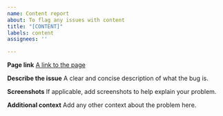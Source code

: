 ```yaml
---
name: Content report
about: To flag any issues with content
title: "[CONTENT]"
labels: content
assignees: ''

---
```


**Page link**
[A link to the page](https://cicdbestpractices.com)

**Describe the issue**
A clear and concise description of what the bug is.

**Screenshots**
If applicable, add screenshots to help explain your problem.

**Additional context**
Add any other context about the problem here.

